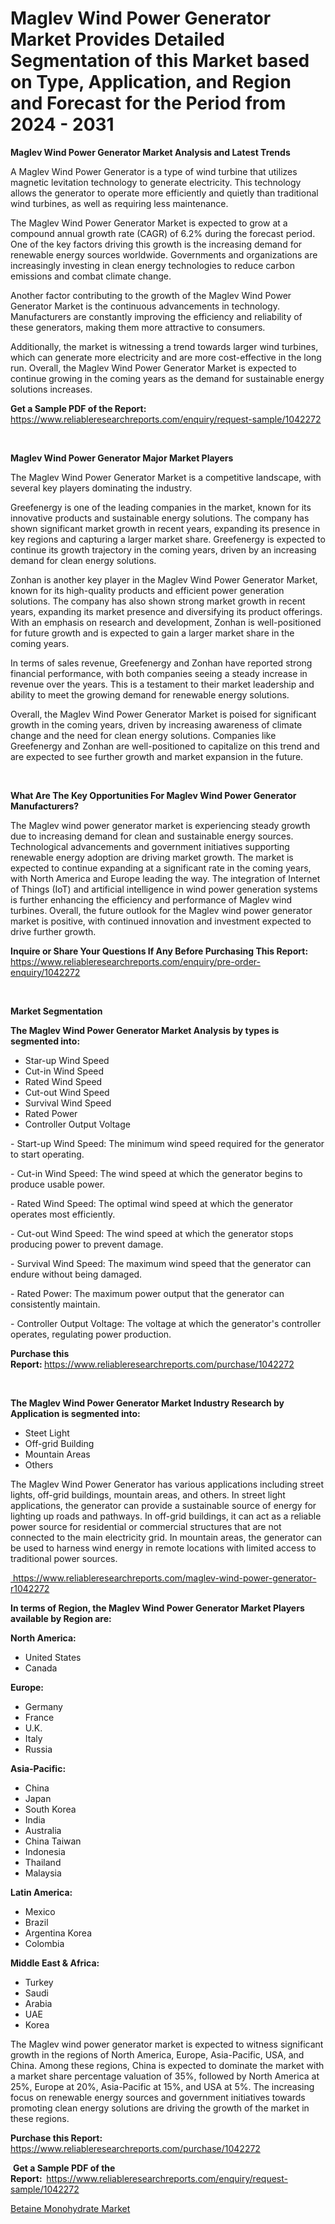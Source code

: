 <p><h1>Maglev Wind Power Generator Market Provides Detailed Segmentation of this Market based on Type, Application, and Region and Forecast for the Period from 2024 - 2031</h1></p><p><strong>Maglev Wind Power Generator Market Analysis and Latest Trends</strong></p>
<p><p>A Maglev Wind Power Generator is a type of wind turbine that utilizes magnetic levitation technology to generate electricity. This technology allows the generator to operate more efficiently and quietly than traditional wind turbines, as well as requiring less maintenance.</p><p>The Maglev Wind Power Generator Market is expected to grow at a compound annual growth rate (CAGR) of 6.2% during the forecast period. One of the key factors driving this growth is the increasing demand for renewable energy sources worldwide. Governments and organizations are increasingly investing in clean energy technologies to reduce carbon emissions and combat climate change.</p><p>Another factor contributing to the growth of the Maglev Wind Power Generator Market is the continuous advancements in technology. Manufacturers are constantly improving the efficiency and reliability of these generators, making them more attractive to consumers.</p><p>Additionally, the market is witnessing a trend towards larger wind turbines, which can generate more electricity and are more cost-effective in the long run. Overall, the Maglev Wind Power Generator Market is expected to continue growing in the coming years as the demand for sustainable energy solutions increases.</p></p>
<p><strong>Get a Sample PDF of the Report:&nbsp;</strong> <a href="https://www.reliableresearchreports.com/enquiry/request-sample/1042272">https://www.reliableresearchreports.com/enquiry/request-sample/1042272</a></p>
<p>&nbsp;</p>
<p><strong>Maglev Wind Power Generator Major Market Players</strong></p>
<p><p>The Maglev Wind Power Generator Market is a competitive landscape, with several key players dominating the industry. </p><p>Greefenergy is one of the leading companies in the market, known for its innovative products and sustainable energy solutions. The company has shown significant market growth in recent years, expanding its presence in key regions and capturing a larger market share. Greefenergy is expected to continue its growth trajectory in the coming years, driven by an increasing demand for clean energy solutions.</p><p>Zonhan is another key player in the Maglev Wind Power Generator Market, known for its high-quality products and efficient power generation solutions. The company has also shown strong market growth in recent years, expanding its market presence and diversifying its product offerings. With an emphasis on research and development, Zonhan is well-positioned for future growth and is expected to gain a larger market share in the coming years.</p><p>In terms of sales revenue, Greefenergy and Zonhan have reported strong financial performance, with both companies seeing a steady increase in revenue over the years. This is a testament to their market leadership and ability to meet the growing demand for renewable energy solutions.</p><p>Overall, the Maglev Wind Power Generator Market is poised for significant growth in the coming years, driven by increasing awareness of climate change and the need for clean energy solutions. Companies like Greefenergy and Zonhan are well-positioned to capitalize on this trend and are expected to see further growth and market expansion in the future.</p></p>
<p>&nbsp;</p>
<p><strong>What Are The Key Opportunities For Maglev Wind Power Generator Manufacturers?</strong></p>
<p><p>The Maglev wind power generator market is experiencing steady growth due to increasing demand for clean and sustainable energy sources. Technological advancements and government initiatives supporting renewable energy adoption are driving market growth. The market is expected to continue expanding at a significant rate in the coming years, with North America and Europe leading the way. The integration of Internet of Things (IoT) and artificial intelligence in wind power generation systems is further enhancing the efficiency and performance of Maglev wind turbines. Overall, the future outlook for the Maglev wind power generator market is positive, with continued innovation and investment expected to drive further growth.</p></p>
<p><strong>Inquire or Share Your Questions If Any Before Purchasing This Report:</strong> <a href="https://www.reliableresearchreports.com/enquiry/pre-order-enquiry/1042272">https://www.reliableresearchreports.com/enquiry/pre-order-enquiry/1042272</a></p>
<p>&nbsp;</p>
<p><strong>Market Segmentation</strong></p>
<p><strong>The Maglev Wind Power Generator Market Analysis by types is segmented into:</strong></p>
<p><ul><li>Star-up Wind Speed</li><li>Cut-in Wind Speed</li><li>Rated Wind Speed</li><li>Cut-out Wind Speed</li><li>Survival Wind Speed</li><li>Rated Power</li><li>Controller Output Voltage</li></ul></p>
<p><p>- Start-up Wind Speed: The minimum wind speed required for the generator to start operating.</p><p>- Cut-in Wind Speed: The wind speed at which the generator begins to produce usable power.</p><p>- Rated Wind Speed: The optimal wind speed at which the generator operates most efficiently.</p><p>- Cut-out Wind Speed: The wind speed at which the generator stops producing power to prevent damage.</p><p>- Survival Wind Speed: The maximum wind speed that the generator can endure without being damaged.</p><p>- Rated Power: The maximum power output that the generator can consistently maintain.</p><p>- Controller Output Voltage: The voltage at which the generator's controller operates, regulating power production.</p></p>
<p><strong>Purchase this Report:&nbsp;</strong><a href="https://www.reliableresearchreports.com/purchase/1042272">https://www.reliableresearchreports.com/purchase/1042272</a></p>
<p>&nbsp;</p>
<p><strong>The Maglev Wind Power Generator Market Industry Research by Application is segmented into:</strong></p>
<p><ul><li>Steet Light</li><li>Off-grid Building</li><li>Mountain Areas</li><li>Others</li></ul></p>
<p><p>The Maglev Wind Power Generator has various applications including street lights, off-grid buildings, mountain areas, and others. In street light applications, the generator can provide a sustainable source of energy for lighting up roads and pathways. In off-grid buildings, it can act as a reliable power source for residential or commercial structures that are not connected to the main electricity grid. In mountain areas, the generator can be used to harness wind energy in remote locations with limited access to traditional power sources.</p></p>
<p><a href="https://www.reliableresearchreports.com/maglev-wind-power-generator-r1042272">&nbsp;https://www.reliableresearchreports.com/maglev-wind-power-generator-r1042272</a></p>
<p><strong>In terms of Region, the Maglev Wind Power Generator Market Players available by Region are:</strong></p>
<p>
    <p> <strong> North America: </strong>
        <ul>
            <li>United States</li>
            <li>Canada</li>
        </ul>
        </p> 
    <p> <strong> Europe: </strong>
        <ul>
            <li>Germany</li>
            <li>France</li>
            <li>U.K.</li>
            <li>Italy</li>
            <li>Russia</li>
        </ul>
        </p> 
    <p> <strong> Asia-Pacific: </strong>
        <ul>
            <li>China</li>
            <li>Japan</li>
            <li>South Korea</li>
            <li>India</li>
            <li>Australia</li>
            <li>China Taiwan</li>
            <li>Indonesia</li>
            <li>Thailand</li>
            <li>Malaysia</li>
        </ul>
        </p> 
    <p> <strong> Latin America: </strong>
        <ul>
            <li>Mexico</li>
            <li>Brazil</li>
            <li>Argentina Korea</li>
            <li>Colombia</li>
        </ul>
        </p> 
    <p> <strong> Middle East & Africa: </strong>
        <ul>
            <li>Turkey</li>
            <li>Saudi</li>
            <li>Arabia</li>
            <li>UAE</li>
            <li>Korea</li>
        </ul>
    </p>
    </p>
<p><p>The Maglev wind power generator market is expected to witness significant growth in the regions of North America, Europe, Asia-Pacific, USA, and China. Among these regions, China is expected to dominate the market with a market share percentage valuation of 35%, followed by North America at 25%, Europe at 20%, Asia-Pacific at 15%, and USA at 5%. The increasing focus on renewable energy sources and government initiatives towards promoting clean energy solutions are driving the growth of the market in these regions.</p></p>
<p><strong>Purchase this Report: </strong><a href="https://www.reliableresearchreports.com/purchase/1042272">https://www.reliableresearchreports.com/purchase/1042272</a></p>
<p>&nbsp;<strong>Get a Sample PDF of the Report:&nbsp;&nbsp;</strong><a href="https://www.reliableresearchreports.com/enquiry/request-sample/1042272">https://www.reliableresearchreports.com/enquiry/request-sample/1042272</a></p>
<p><strong></strong></p>
<p><p><a href="https://extreme-scabiosa-c81.notion.site/Betaine-Monohydrate-Market-Analysis-Examines-its-Scope-on-Growth-Opportunities-and-Forecasted-Trend-0b277e97e4f34184b56e70371c33fb8d">Betaine Monohydrate Market</a></p></p>